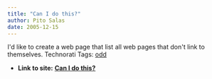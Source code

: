 ```yaml
---
title: "Can I do this?"
author: Pito Salas
date: 2005-12-15
---
```


I'd like to create a web page that list all web pages that don't link to
themselves. Technorati Tags: [odd](<http://www.technorati.com/tag/odd>)


* **Link to site:** **[Can I do this?](None)**
